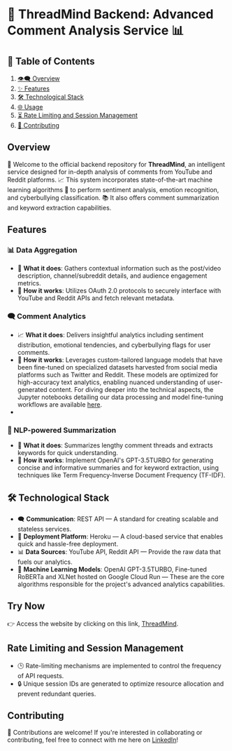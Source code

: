 # 🧠 ThreadMind Backend: Advanced Comment Analysis Service 📊

## 📌 Table of Contents
1. [👁‍🗨 Overview](#overview)
2. [✨ Features](#features)
3. [🛠 Technological Stack](#technological-stack)
4. [🌐 Usage](#try-now)
5. [⏳ Rate Limiting and Session Management](#rate-limiting-and-session-management)
6. [🤝 Contributing](#contributing)

## Overview

👋 Welcome to the official backend repository for **ThreadMind**, an intelligent service designed for in-depth analysis of comments from YouTube and Reddit platforms. 📈 This system incorporates state-of-the-art machine learning algorithms 🤖 to perform sentiment analysis, emotion recognition, and cyberbullying classification. 📚 It also offers comment summarization and keyword extraction capabilities.

## Features 

### 📊 Data Aggregation
- 📌 **What it does**: Gathers contextual information such as the post/video description, channel/subreddit details, and audience engagement metrics.
- 📘 **How it works**: Utilizes OAuth 2.0 protocols to securely interface with YouTube and Reddit APIs and fetch relevant metadata. 

### 🗨️ Comment Analytics
- 📈 **What it does**: Delivers insightful analytics including sentiment distribution, emotional tendencies, and cyberbullying flags for user comments.
- 📘 **How it works**: Leverages custom-tailored language models that have been fine-tuned on specialized datasets harvested from social media platforms such as Twitter and Reddit. These models are optimized for high-accuracy text analytics, enabling nuanced understanding of user-generated content. For diving deeper into the technical aspects, the Jupyter notebooks detailing our data processing and model fine-tuning workflows are available [here](https://github.com/farneet24/Pre-trained-Models.git).
- 
### 📝 NLP-powered Summarization
- 🤖 **What it does**: Summarizes lengthy comment threads and extracts keywords for quick understanding.
- 📘 **How it works**: Implement OpenAI's GPT-3.5TURBO for generating concise and informative summaries and for keyword extraction, using techniques like Term Frequency-Inverse Document Frequency (TF-IDF).

## 🛠 Technological Stack

- 🗨️ **Communication**: REST API — A standard for creating scalable and stateless services.
- 🚀 **Deployment Platform**: Heroku — A cloud-based service that enables quick and hassle-free deployment.
- 📊 **Data Sources**: YouTube API, Reddit API — Provide the raw data that fuels our analytics.
- 🤖 **Machine Learning Models**: OpenAI GPT-3.5TURBO, Fine-tuned RoBERTa and XLNet hosted on Google Cloud Run — These are the core algorithms responsible for the project's advanced analytics capabilities.

## Try Now

👉 Access the website by clicking on this link, [ThreadMind](https://thread-mind.vercel.app/).

## Rate Limiting and Session Management

- 🕒 Rate-limiting mechanisms are implemented to control the frequency of API requests.
- 🔒 Unique session IDs are generated to optimize resource allocation and prevent redundant queries.

## Contributing

🙌 Contributions are welcome! If you're interested in collaborating or contributing, feel free to connect with me here on [LinkedIn](https://www.linkedin.com/in/farneet-singh-6b155b208/)!

